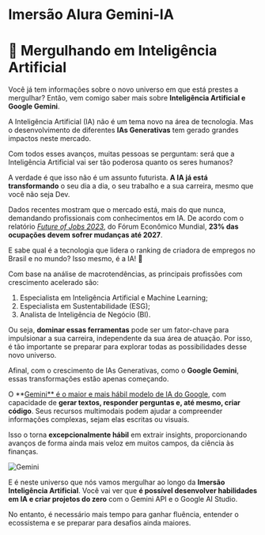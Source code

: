 # Imersão Alura Gemini-IA

# **🤿 Mergulhando em Inteligência Artificial**

Você já tem informações sobre o novo universo em que está prestes a mergulhar? Então, vem comigo saber mais sobre **Inteligência Artificial e Google Gemini**.

A Inteligência Artificial (IA) não é um tema novo na área de tecnologia. Mas o desenvolvimento de diferentes **IAs Generativas** tem gerado grandes impactos neste mercado.

Com todos esses avanços, muitas pessoas se perguntam: será que a Inteligência Artificial vai ser tão poderosa quanto os seres humanos?

A verdade é que isso não é um assunto futurista. **A IA já está transformando** o seu dia a dia, o seu trabalho e a sua carreira, mesmo que você não seja Dev.

Dados recentes mostram que o mercado está, mais do que nunca, demandando profissionais com conhecimentos em IA. De acordo com o relatório *[Future of Jobs 2023](https://empresas.alura.com.br/e3t/Ctc/I8+113/d2z6gD04/VVZwVs2yQqKnW2cFCj26xTvkwW1CR2894-_pHFN3X6VHt3lLBGV1-WJV7CgPVCW8dmXJK92TvWSW68QGQj7-snJSW7x_5F53dXg-QW69mg4r4WD5YDVlGmGb7lR_2tW7N9cgF4TnwCRW1t2bdh1JxkP0W1TRnwl5rJGXHW5KwkbY419V7-W2x83q74xzb09W7Ykv8G4rm_vjN3g1kPlZQq3zW3_7FkR4ByWSSW411ZF73_W5bSW1rlxZV5gCpzLW2d9cmn3WnXzpVn44cp91pwhGVQwFR88sn8pkW6lxdQP68bdG9VzhqqP3BSkBbW2cBZ3_59Fw01W9h7kwM5mG_08N417pm5Z1trKN3HTKmWDCnGL36pn1)*, do Fórum Econômico Mundial, **23% das ocupações devem sofrer mudanças até 2027**.

E sabe qual é a tecnologia que lidera o ranking de criadora de empregos no Brasil e no mundo? Isso mesmo, é a IA! 🤖

Com base na análise de macrotendências, as principais profissões com crescimento acelerado são:

1. Especialista em Inteligência Artificial e Machine Learning;
2. Especialista em Sustentabilidade (ESG);
3. Analista de Inteligência de Negócio (BI).

Ou seja, **dominar essas ferramentas** pode ser um fator-chave para impulsionar a sua carreira, independente da sua área de atuação. Por isso, é tão importante se preparar para explorar todas as possibilidades desse novo universo.

Afinal, com o crescimento de IAs Generativas, como o **Google Gemini**, essas transformações estão apenas começando.

O **[Gemini** é o maior e mais hábil modelo de IA do Google](https://blog.google/intl/pt-br/novidades/tecnologia/apresentando-o-gemini-nosso-maior-e-mais-habil-modelo-de-ia/), com capacidade de **gerar textos, responder perguntas e, até mesmo, criar código**. Seus recursos multimodais podem ajudar a compreender informações complexas, sejam elas escritas ou visuais.

Isso o torna **excepcionalmente hábil** em extrair insights, proporcionando avanços de forma ainda mais veloz em muitos campos, da ciência às finanças.

![Gemini](gemini.png)

E é neste universo que nós vamos mergulhar ao longo da **Imersão Inteligência Artificial**. Você vai ver que **é possível desenvolver habilidades em IA e criar projetos do zero** com o Gemini API e o Google AI Studio.

No entanto, é necessário mais tempo para ganhar fluência, entender o ecossistema e se preparar para desafios ainda maiores.
